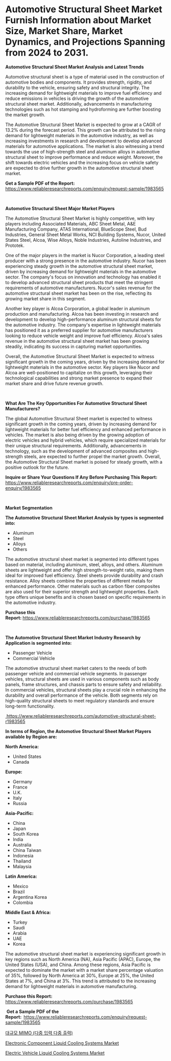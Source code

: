 <p><h1>Automotive Structural Sheet Market Furnish Information about Market Size, Market Share, Market Dynamics, and Projections Spanning from 2024 to 2031.</h1></p><p><strong>Automotive Structural Sheet Market Analysis and Latest Trends</strong></p>
<p><p>Automotive structural sheet is a type of material used in the construction of automotive bodies and components. It provides strength, rigidity, and durability to the vehicle, ensuring safety and structural integrity. The increasing demand for lightweight materials to improve fuel efficiency and reduce emissions in vehicles is driving the growth of the automotive structural sheet market. Additionally, advancements in manufacturing technologies such as hot stamping and hydroforming are further boosting the market growth.</p><p>The Automotive Structural Sheet Market is expected to grow at a CAGR of 13.2% during the forecast period. This growth can be attributed to the rising demand for lightweight materials in the automotive industry, as well as increasing investments in research and development to develop advanced materials for automotive applications. The market is also witnessing a trend towards the use of high-strength steel and aluminum alloys in automotive structural sheet to improve performance and reduce weight. Moreover, the shift towards electric vehicles and the increasing focus on vehicle safety are expected to drive further growth in the automotive structural sheet market.</p></p>
<p><strong>Get a Sample PDF of the Report:&nbsp;</strong> <a href="https://www.reliableresearchreports.com/enquiry/request-sample/1983565">https://www.reliableresearchreports.com/enquiry/request-sample/1983565</a></p>
<p>&nbsp;</p>
<p><strong>Automotive Structural Sheet Major Market Players</strong></p>
<p><p>The Automotive Structural Sheet Market is highly competitive, with key players including Associated Materials, ABC Sheet Metal, A&E Manufacturing Company, ATAS International, BlueScope Steel, Bud Industries, General Sheet Metal Works, NCI Building Systems, Nucor, United States Steel, Alcoa, Wise Alloys, Noble Industries, Autoline Industries, and Prototek.</p><p>One of the major players in the market is Nucor Corporation, a leading steel producer with a strong presence in the automotive industry. Nucor has been experiencing steady growth in the automotive structural sheet market, driven by increasing demand for lightweight materials in the automotive sector. The company's focus on innovation and technology has enabled it to develop advanced structural sheet products that meet the stringent requirements of automotive manufacturers. Nucor's sales revenue for the automotive structural sheet market has been on the rise, reflecting its growing market share in this segment.</p><p>Another key player is Alcoa Corporation, a global leader in aluminum production and manufacturing. Alcoa has been investing in research and development to develop high-performance aluminum structural sheets for the automotive industry. The company's expertise in lightweight materials has positioned it as a preferred supplier for automotive manufacturers looking to reduce vehicle weight and improve fuel efficiency. Alcoa's sales revenue in the automotive structural sheet market has been growing steadily, indicating its success in capturing market opportunities.</p><p>Overall, the Automotive Structural Sheet Market is expected to witness significant growth in the coming years, driven by the increasing demand for lightweight materials in the automotive sector. Key players like Nucor and Alcoa are well-positioned to capitalize on this growth, leveraging their technological capabilities and strong market presence to expand their market share and drive future revenue growth.</p></p>
<p>&nbsp;</p>
<p><strong>What Are The Key Opportunities For Automotive Structural Sheet Manufacturers?</strong></p>
<p><p>The global Automotive Structural Sheet market is expected to witness significant growth in the coming years, driven by increasing demand for lightweight materials for better fuel efficiency and enhanced performance in vehicles. The market is also being driven by the growing adoption of electric vehicles and hybrid vehicles, which require specialized materials for their unique structural requirements. Additionally, advancements in technology, such as the development of advanced composites and high-strength steels, are expected to further propel the market growth. Overall, the Automotive Structural Sheet market is poised for steady growth, with a positive outlook for the future.</p></p>
<p><strong>Inquire or Share Your Questions If Any Before Purchasing This Report:</strong> <a href="https://www.reliableresearchreports.com/enquiry/pre-order-enquiry/1983565">https://www.reliableresearchreports.com/enquiry/pre-order-enquiry/1983565</a></p>
<p>&nbsp;</p>
<p><strong>Market Segmentation</strong></p>
<p><strong>The Automotive Structural Sheet Market Analysis by types is segmented into:</strong></p>
<p><ul><li>Aluminum</li><li>Steel</li><li>Alloys</li><li>Others</li></ul></p>
<p><p>The automotive structural sheet market is segmented into different types based on material, including aluminum, steel, alloys, and others. Aluminum sheets are lightweight and offer high strength-to-weight ratio, making them ideal for improved fuel efficiency. Steel sheets provide durability and crash resistance. Alloy sheets combine the properties of different metals for enhanced performance. Other materials such as carbon fiber composites are also used for their superior strength and lightweight properties. Each type offers unique benefits and is chosen based on specific requirements in the automotive industry.</p></p>
<p><strong>Purchase this Report:&nbsp;</strong><a href="https://www.reliableresearchreports.com/purchase/1983565">https://www.reliableresearchreports.com/purchase/1983565</a></p>
<p>&nbsp;</p>
<p><strong>The Automotive Structural Sheet Market Industry Research by Application is segmented into:</strong></p>
<p><ul><li>Passenger Vehicle</li><li>Commercial Vehicle</li></ul></p>
<p><p>The automotive structural sheet market caters to the needs of both passenger vehicle and commercial vehicle segments. In passenger vehicles, structural sheets are used in various components such as body panels, frame structures, and chassis parts to ensure safety and reliability. In commercial vehicles, structural sheets play a crucial role in enhancing the durability and overall performance of the vehicle. Both segments rely on high-quality structural sheets to meet regulatory standards and ensure long-term functionality.</p></p>
<p><a href="https://www.reliableresearchreports.com/automotive-structural-sheet-r1983565">&nbsp;https://www.reliableresearchreports.com/automotive-structural-sheet-r1983565</a></p>
<p><strong>In terms of Region, the Automotive Structural Sheet Market Players available by Region are:</strong></p>
<p>
    <p> <strong> North America: </strong>
        <ul>
            <li>United States</li>
            <li>Canada</li>
        </ul>
        </p> 
    <p> <strong> Europe: </strong>
        <ul>
            <li>Germany</li>
            <li>France</li>
            <li>U.K.</li>
            <li>Italy</li>
            <li>Russia</li>
        </ul>
        </p> 
    <p> <strong> Asia-Pacific: </strong>
        <ul>
            <li>China</li>
            <li>Japan</li>
            <li>South Korea</li>
            <li>India</li>
            <li>Australia</li>
            <li>China Taiwan</li>
            <li>Indonesia</li>
            <li>Thailand</li>
            <li>Malaysia</li>
        </ul>
        </p> 
    <p> <strong> Latin America: </strong>
        <ul>
            <li>Mexico</li>
            <li>Brazil</li>
            <li>Argentina Korea</li>
            <li>Colombia</li>
        </ul>
        </p> 
    <p> <strong> Middle East & Africa: </strong>
        <ul>
            <li>Turkey</li>
            <li>Saudi</li>
            <li>Arabia</li>
            <li>UAE</li>
            <li>Korea</li>
        </ul>
    </p>
    </p>
<p><p>The automotive structural sheet market is experiencing significant growth in key regions such as North America (NA), Asia Pacific (APAC), Europe, the United States (USA), and China. Among these regions, Asia Pacific is expected to dominate the market with a market share percentage valuation of 35%, followed by North America at 30%, Europe at 25%, the United States at 7%, and China at 3%. This trend is attributed to the increasing demand for lightweight materials in automotive manufacturing.</p></p>
<p><strong>Purchase this Report: </strong><a href="https://www.reliableresearchreports.com/purchase/1983565">https://www.reliableresearchreports.com/purchase/1983565</a></p>
<p>&nbsp;<strong>Get a Sample PDF of the Report:&nbsp;&nbsp;</strong><a href="https://www.reliableresearchreports.com/enquiry/request-sample/1983565">https://www.reliableresearchreports.com/enquiry/request-sample/1983565</a></p>
<p><strong></strong></p>
<p><p><a href="https://github.com/BrettWeberrt8767765/Market-Research-Report-List-2/blob/main/1293278113880.md">대규모 MIMO (다중 입력 다중 출력)</a></p><p><a href="https://github.com/kaiserrayhan25/Market-Research-Report-List-1/blob/main/electronic-component-liquid-cooling-systems-market.md">Electronic Component Liquid Cooling Systems Market</a></p><p><a href="https://github.com/sowravmitra0/Market-Research-Report-List-1/blob/main/electric-vehicle-liquid-cooling-systems-market.md">Electric Vehicle Liquid Cooling Systems Market</a></p></p>